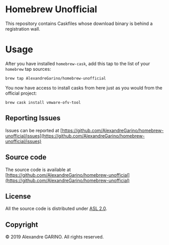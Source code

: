 # Homebrew Unofficial

This repository contains Caskfiles whose download binary is behind a registration wall.

# Usage

After you have installed `homebrew-cask`, add this tap to the list of your `homebrew` tap sources:
```
brew tap AlexandreGarino/homebrew-unofficial
```

You now have access to install casks from here just as you would from the official project:
```
brew cask install vmware-ofv-tool
```

## Reporting Issues

Issues can be reported at [https://github.com/AlexandreGarino/homebrew-unofficial/issues](https://github.com/AlexandreGarino/homebrew-unofficial/issues)

## Source code

The source code is available at [https://github.com/AlexandreGarino/homebrew-unofficial](https://github.com/AlexandreGarino/homebrew-unofficial)

## License

All the source code is distributed under [ASL 2.0](LICENSE).

## Copyright

© 2019 Alexandre GARINO. All rights reserved.